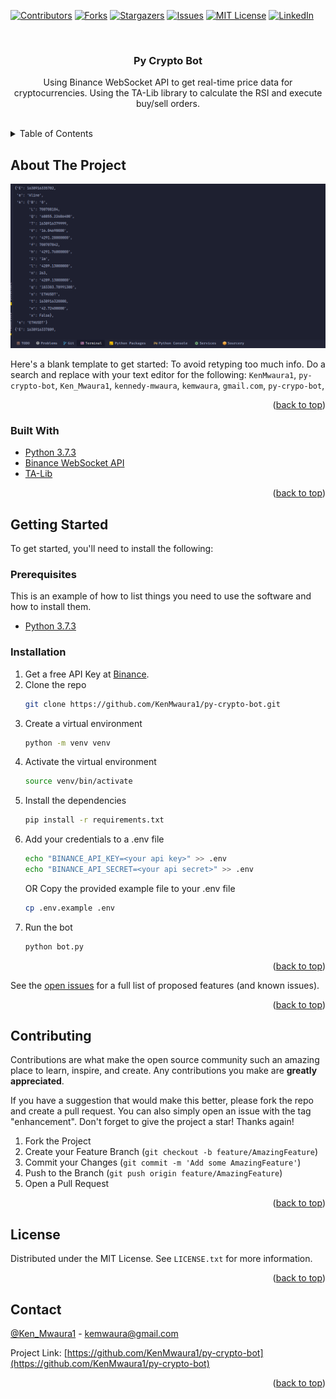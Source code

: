 
<!-- PROJECT SHIELDS -->
<!--
*** I'm using markdown "reference style" links for readability.
*** Reference links are enclosed in brackets [ ] instead of parentheses ( ).
*** See the bottom of this document for the declaration of the reference variables
*** for contributors-url, forks-url, etc. This is an optional, concise syntax you may use.
*** https://www.markdownguide.org/basic-syntax/#reference-style-links
-->
[![Contributors][contributors-shield]][contributors-url]
[![Forks][forks-shield]][forks-url]
[![Stargazers][stars-shield]][stars-url]
[![Issues][issues-shield]][issues-url]
[![MIT License][license-shield]][license-url]
[![LinkedIn][linkedin-shield]][linkedin-url]



<!-- PROJECT LOGO -->
<br />

<h3 align="center">Py Crypto Bot</h3>

  <p align="center">
    Using Binance WebSocket API to get real-time price data for cryptocurrencies. Using the TA-Lib library to calculate the RSI and execute buy/sell orders.
    <br />
    <br />
  </p>



<!-- TABLE OF CONTENTS -->
<details>
  <summary>Table of Contents</summary>
  <ol>
    <li>
      <a href="#about-the-project">About The Project</a>
      <ul>
        <li><a href="#built-with">Built With</a></li>
      </ul>
    </li>
    <li>
      <a href="#getting-started">Getting Started</a>
      <ul>
        <li><a href="#prerequisites">Prerequisites</a></li>
        <li><a href="#installation">Installation</a></li>
      </ul>
    </li>
    <li><a href="#usage">Usage</a></li>
    <li><a href="#roadmap">Roadmap</a></li>
    <li><a href="#contributing">Contributing</a></li>
    <li><a href="#license">License</a></li>
    <li><a href="#contact">Contact</a></li>
    <li><a href="#acknowledgments">Acknowledgments</a></li>
  </ol>
</details>



<!-- ABOUT THE PROJECT -->
## About The Project

![Py Crypto Bot](images/2021-12-08_01-32-crypto.png)


Here's a blank template to get started: To avoid retyping too much info. Do a search and replace with your text editor for the following: `KenMwaura1`, `py-crypto-bot`, `Ken_Mwaura1`, `kennedy-mwaura`, `kemwaura`, `gmail.com`, `py-crypo-bot`, 

<p align="right">(<a href="#top">back to top</a>)</p>



### Built With

* [Python 3.7.3](https://www.python.org/downloads/)
* [Binance WebSocket API](https://github.com/binance/binance-spot-api-docs/blob/master/web-socket-streams.md#klinecandlestick-streams)
* [TA-Lib](https://mrjbq7.github.io/ta-lib/)


<p align="right">(<a href="#top">back to top</a>)</p>



<!-- GETTING STARTED -->
## Getting Started

To get started, you'll need to install the following:

### Prerequisites

This is an example of how to list things you need to use the software and how to install them.
* [Python 3.7.3](https://www.python.org/downloads/)

### Installation

1. Get a free API Key at [Binance](https://www.binance.com).
2. Clone the repo
   ```sh
   git clone https://github.com/KenMwaura1/py-crypto-bot.git
   ```
3. Create a virtual environment
   ```sh
   python -m venv venv
   ```
4. Activate the virtual environment
   ```sh
   source venv/bin/activate
   ```
5. Install the dependencies
   ```sh
   pip install -r requirements.txt
   ```
6. Add your credentials to a .env file
   ```sh
   echo "BINANCE_API_KEY=<your api key>" >> .env
   echo "BINANCE_API_SECRET=<your api secret>" >> .env
   ```
   OR 
   Copy the provided example file to your .env file
   ```sh
   cp .env.example .env
   ```
7. Run the bot
   ```sh
   python bot.py
   ```
   

<p align="right">(<a href="#top">back to top</a>)</p>




See the [open issues](https://github.com/KenMwaura1/py-crypto-bot/issues) for a full list of proposed features (and known issues).

<p align="right">(<a href="#top">back to top</a>)</p>



<!-- CONTRIBUTING -->
## Contributing

Contributions are what make the open source community such an amazing place to learn, inspire, and create. Any contributions you make are **greatly appreciated**.

If you have a suggestion that would make this better, please fork the repo and create a pull request. You can also simply open an issue with the tag "enhancement".
Don't forget to give the project a star! Thanks again!

1. Fork the Project
2. Create your Feature Branch (`git checkout -b feature/AmazingFeature`)
3. Commit your Changes (`git commit -m 'Add some AmazingFeature'`)
4. Push to the Branch (`git push origin feature/AmazingFeature`)
5. Open a Pull Request

<p align="right">(<a href="#top">back to top</a>)</p>



<!-- LICENSE -->
## License

Distributed under the MIT License. See `LICENSE.txt` for more information.

<p align="right">(<a href="#top">back to top</a>)</p>



<!-- CONTACT -->
## Contact

 [@Ken_Mwaura1](https://twitter.com/Ken_Mwaura1) - kemwaura@gmail.com

Project Link: [https://github.com/KenMwaura1/py-crypto-bot](https://github.com/KenMwaura1/py-crypto-bot)

<p align="right">(<a href="#top">back to top</a>)</p>





<!-- MARKDOWN LINKS & IMAGES -->
<!-- https://www.markdownguide.org/basic-syntax/#reference-style-links -->
[contributors-shield]: https://img.shields.io/github/contributors/KenMwaura1/py-crypto-bot.svg?style=for-the-badge
[contributors-url]: https://github.com/KenMwaura1/py-crypto-bot/graphs/contributors
[forks-shield]: https://img.shields.io/github/forks/KenMwaura1/py-crypto-bot.svg?style=for-the-badge
[forks-url]: https://github.com/KenMwaura1/py-crypto-bot/network/members
[stars-shield]: https://img.shields.io/github/stars/KenMwaura1/py-crypto-bot.svg?style=for-the-badge
[stars-url]: https://github.com/KenMwaura1/py-crypto-bot/stargazers
[issues-shield]: https://img.shields.io/github/issues/KenMwaura1/py-crypto-bot.svg?style=for-the-badge
[issues-url]: https://github.com/KenMwaura1/py-crypto-bot/issues
[license-shield]: https://img.shields.io/github/license/KenMwaura1/py-crypto-bot.svg?style=for-the-badge
[license-url]: https://github.com/KenMwaura1/py-crypto-bot/blob/master/LICENSE
[linkedin-shield]: https://img.shields.io/badge/-LinkedIn-black.svg?style=for-the-badge&logo=linkedin&colorB=555
[linkedin-url]: https://linkedin.com/in/kennedy-mwaura/
[product-screenshot]: images/screenshot.png